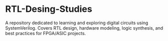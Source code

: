 # RTL-Desing-Studies
A repository dedicated to learning and exploring digital circuits using SystemVerilog. Covers RTL design, hardware modeling, logic synthesis, and best practices for FPGA/ASIC projects.
